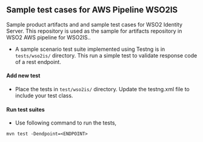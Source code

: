 ## Sample test cases for AWS Pipeline WSO2IS

Sample product artifacts and and sample test cases for WSO2 Identity Server. This repository is used as the sample for artifacts repository in WSO2 AWS pipeline for WSO2IS..

* A sample scenario test suite implemented using Testng is in `tests/wso2is/` directory. This run a simple test to validate response code of a rest endpoint.

#### Add new test 
* Place the tests in `test/wso2is/` directory. Update the testng.xml file to include your test class.

#### Run test suites
* Use following command to run the tests,
```
mvn test -Dendpoint=<ENDPOINT>
```